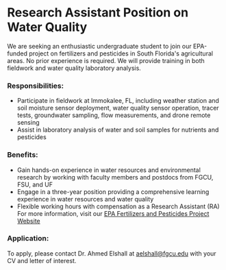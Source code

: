 # Research Assistant Position on Water Quality

We are seeking an enthusiastic undergraduate student to join our EPA-funded project on fertilizers and pesticides in South Florida's agricultural areas. No prior experience is required. We will provide training in both fieldwork and water quality laboratory analysis.

### Responsibilities:
- Participate in fieldwork at Immokalee, FL, including weather station and soil moisture sensor deployment, water quality sensor operation, tracer tests, groundwater sampling,  flow measurements, and drone remote sensing
- Assist in laboratory analysis of water and soil samples for nutrients and pesticides

### Benefits:
- Gain hands-on experience in water resources and environmental research by working with faculty members and postdocs from FGCU, FSU, and UF
- Engage in a three-year position providing a comprehensive learning experience in water resources and water quality 
- Flexible working hours with compensation as a Research Assistant (RA)
For more information, visit our [EPA Fertilizers and Pesticides Project Website](https://atmos.eoas.fsu.edu/~mye/Pesticides.php)

### Application:
To apply, please contact Dr. Ahmed Elshall at aelshall@fgcu.edu with your CV and letter of interest.
